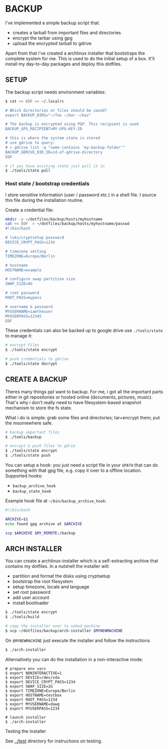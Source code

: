 # BACKUP

I've implemented a simple backup script that:

- creates a tarball from important files and directories
- encrypt the tarbar using gpg
- upload the encrypted tarball to gdrive

Apart from that i've created a archlinux installer that bootstraps the complete system for me. This is used to do the initial setup of a box. It'll install my day-to-day packages and deploy this dotfiles.

## SETUP

The backup script needs environment variables:
``` sh
$ cat << EOF >> ~/.localrc

# Which directories or files should be saved?
export BACKUP_DIRS="~/foo ~/bar ~/baz"

# The backup is encrypted using PGP. This recipient is used
BACKUP_GPG_RECIPIENT=MY-GPG-KEY-ID

# this is where the system state is stored
# use gdrive to query:
# > gdrive list -q "name contains 'my-backup-folder'"
BACKUP_GDRIVE_DIR_ID=id-of-gdrive-directory
EOF

# if you have existing state just pull it in
$ ./tools/state pull
```

### Host state / bootstrap credentials
I store sensitive information (user / password etc.) in a shell file. I source this file during the installation routine.

Create a credential file:

``` sh
mkdir -p ~/dotfiles/backup/hosts/myhostname
cat << EOF  > ~/dotfiles/backup/hosts/myhostname/passwd
#!/bin/bash

# luks/cryptsetup password
DEVICE_CRYPT_PASS=1234

# timezone setting
TIMEZONE=Europe/Berlin

# hostname
HOSTNAME=example

# configure swap partition size
SWAP_SIZE=4G

# root password
ROOT_PASS=mypass

# username & password
MYUSERNAME=iamtheuser
MYUSERPASS=12345
EOF
```

These credentials can also be backed up to google drive use `./tools/state` to manage it:

``` sh
# encrypt files
$ ./tools/state encrypt

# push credentials to gdrive
$ ./tools/state decrypt
```

## CREATE A BACKUP

Theres many things ppl want to backup. For me, i got all the important parts either in git repositories or hosted online (documents, pictures, music). That's why i don't really need to have filesystem-based snapshot mechanism to store the fs state.

What i do is simple: grab some files and directories; tar+encrypt them; put the msomewhere safe.

``` sh
# backup important files
$ ./tools/backup

# encrypt & push files to gdrie
$ ./tools/state encrypt
$ ./tools/state push
```

You can setup a hook: you just need a script file in your `$PATH` that can do something with that gpg file, e.g. copy it over to a offline location.
Supported hooks:
- `backup_archive_hook`
- `backup_state_hook`

Example hook file at `~/bin/backup_archive_hook`:
``` sh
#!/bin/bash

ARCHIVE=$1
echo found gpg archive at $ARCHIVE

scp $ARCHIVE $MY_REMOTE:/backup
```

## ARCH INSTALLER

You can create a archlinux-installer which is a self-extracting archive that contains my dotfiles. In a nutshell the installer will:

- partition and format the disks using cryptsetup
- bootstrap the root filesystem
- setup timezone, locale and language
- set root password
- add user account
- install bootloader

``` sh
$ ./tools/state encrypt
$ ./tools/build

# copy the installer over to naked machine
$ scp ~/dotfiles/backup/arch-installer $MYNEWMACHINE
```

On `$MYNEWMACHINE` just execute the installer and follow the instructions
``` sh
$ ./arch-installer
```

Alternatively you can do the installation in a non-interactive mode:

```
# prepare env vars
$ export NONINTERACTIVE=1
$ export DEVICE=/dev/sda
$ export DEVICE_CRYPT_PASS=1234
$ export SWAP_SIZE=2G
$ export TIMEZONE=Europe/Berlin
$ export HOSTNAME=testbox
$ export ROOT_PASS=1234
$ export MYUSERNAME=dawg
$ export MYUSERPASS=1234

# launch installer
$ ./arch-installer

```

Testing the installer

See [../test](../test) directory for instructions on testing.
